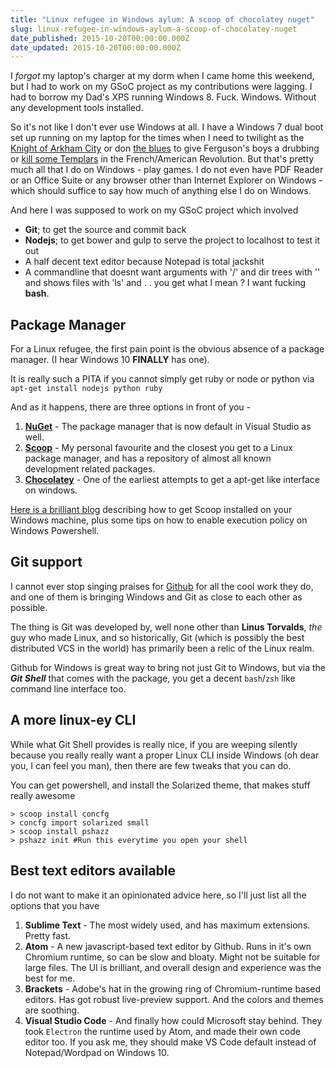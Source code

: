 ```yaml
---
title: "Linux refugee in Windows aylum: A scoop of chocolatey nuget"
slug: linux-refugee-in-windows-aylum-a-scoop-of-chocolatey-nuget
date_published: 2015-10-20T00:00:00.000Z
date_updated: 2015-10-20T00:00:00.000Z
---
```


I *forgot* my laptop's charger at my dorm when I came home this weekend, but I had to work on my GSoC project as my contributions were lagging. I had to borrow my Dad's XPS running Windows 8. Fuck. Windows. Without any development tools installed.

So it's not like I don't ever use Windows at all. I have a Windows 7 dual boot set up running on my laptop for the times when I need to twilight as the [Knight of Arkham City](http://google.com/search?q=Batman+Arkham+video+games) or don [the blues](http://chelseafc.com) to give Ferguson's boys a drubbing or [kill some Templars](http://google.com/search?q=Assassins+Creed) in the French/American Revolution. But that's pretty much all that I do on Windows - play games. I do not even have PDF Reader or an Office Suite or any browser other than Internet Explorer on Windows - which should suffice to say how much of anything else I do on Windows.

And here I was supposed to work on my GSoC project which involved

- **Git**; to get the source and commit back
- **Nodejs**; to get bower and gulp to serve the project to localhost to test it out
- A half decent text editor because Notepad is total jackshit
- A commandline that doesnt want arguments with '/' and dir trees with '' and shows files with 'ls' and  . . you get what I mean ? I want fucking **bash**.

## Package Manager

For a Linux refugee, the first pain point is the obvious absence of a package manager. (I hear Windows 10 **FINALLY** has one).

It is really such a PITA if you cannot simply get ruby or node or python via `apt-get install nodejs python ruby`

And as it happens, there are three options in front of you -

1. **[NuGet](https://www.nuget.org/)** - The package manager that is now default in Visual Studio as well.
2. **[Scoop](scoop.sh/)** - My personal favourite and the closest you get to a Linux package manager, and has a repository of almost all known development related packages.
3. **[Chocolatey](https://chocolatey.org/)** - One of the earliest attempts to get a apt-get like interface on windows.

[Here is a brilliant blog](https://outcoldman.com/en/archive/2014/07/20/scoop/) describing how to get Scoop installed on your Windows machine, plus some tips on how to enable execution policy on Windows Powershell.

## Git support

I cannot ever stop singing praises for [Github](http://github.com) for all the cool work they do, and one of them is bringing Windows and Git as close to each other as possible.

The thing is Git was developed by, well none other than **Linus Torvalds**, *the* guy who made Linux, and so historically, Git (which is possibly the best distributed VCS in the world) has primarily been a relic of the Linux realm.

Github for Windows is great way to bring not just Git to Windows, but via the ***Git Shell*** that comes with the package, you get a decent `bash`/`zsh` like command line interface too.

## A more linux-ey CLI

While what Git Shell provides is really nice, if you are weeping silently because you really really want a proper Linux CLI inside Windows (oh dear you, I can feel you man), then there are few tweaks that you can do.

You can get powershell, and install the Solarized theme, that makes stuff really awesome

    > scoop install concfg
    > concfg import solarized small
    > scoop install pshazz
    > pshazz init #Run this everytime you open your shell
    

## Best text editors available

I do not want to make it an opinionated advice here, so I'll just list all the options that you have

1. **Sublime Text** - The most widely used, and has maximum extensions. Pretty fast.
2. **Atom** - A new javascript-based text editor by Github. Runs in it's own Chromium runtime, so can be slow and bloaty. Might not be suitable for large files. The UI is brilliant, and overall design and experience was the best for me.
3. **Brackets** - Adobe's hat in the growing ring of Chromium-runtime based editors. Has got robust live-preview support. And the colors and themes are soothing.
4. **Visual Studio Code** - And finally how could Microsoft stay behind. They took `Electron` the runtime used by Atom, and made their own code editor too. If you ask me, they should make VS Code default instead of Notepad/Wordpad on Windows 10.
